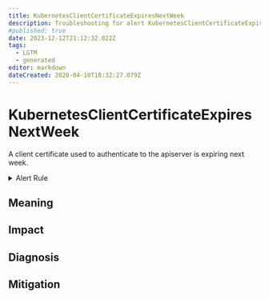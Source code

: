```yaml
---
title: KubernetesClientCertificateExpiresNextWeek
description: Troubleshooting for alert KubernetesClientCertificateExpiresNextWeek
#published: true
date: 2023-12-12T21:12:32.022Z
tags: 
  - LGTM
  - generated
editor: markdown
dateCreated: 2020-04-10T18:32:27.079Z
---
```


# KubernetesClientCertificateExpiresNextWeek

A client certificate used to authenticate to the apiserver is expiring next week.

<details>
  <summary>Alert Rule</summary>

{{% rule "kubernetes/kubestate-exporter.yml" "KubernetesClientCertificateExpiresNextWeek" %}}

{{% comment %}}

```yaml
alert: KubernetesClientCertificateExpiresNextWeek
expr: apiserver_client_certificate_expiration_seconds_count{job="apiserver"} > 0 and histogram_quantile(0.01, sum by (job, le) (rate(apiserver_client_certificate_expiration_seconds_bucket{job="apiserver"}[5m]))) < 7*24*60*60
for: 0m
labels:
    severity: warning
annotations:
    summary: Kubernetes client certificate expires next week (instance {{ $labels.instance }})
    description: |-
        A client certificate used to authenticate to the apiserver is expiring next week.
          VALUE = {{ $value }}
          LABELS = {{ $labels }}
    runbook: https://github.com/srerun/prometheus-alerts/blob/main/content/runbooks/kubestate-exporter/KubernetesClientCertificateExpiresNextWeek.md

```

{{% /comment %}}

</details>


## Meaning
[//]: # "Short paragraph that explains what the alert means"


## Impact
[//]: # "What could / will happen if the alert is not addressed"



## Diagnosis
[//]: # "Steps to take to identify the cause of the problem"



## Mitigation
[//]: # "The steps necessary to resolve the alert"
